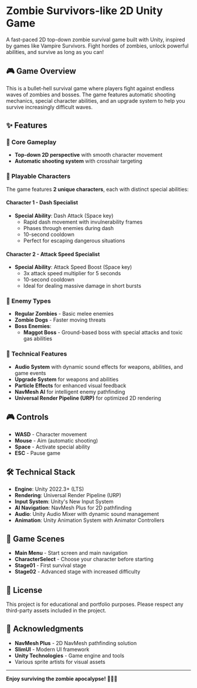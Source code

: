 # Zombie Survivors-like 2D Unity Game

A fast-paced 2D top-down zombie survival game built with Unity, inspired by games like Vampire Survivors. Fight hordes of zombies, unlock powerful abilities, and survive as long as you can!

## 🎮 Game Overview

This is a bullet-hell survival game where players fight against endless waves of zombies and bosses. The game features automatic shooting mechanics, special character abilities, and an upgrade system to help you survive increasingly difficult waves.

## ✨ Features

### 🎯 Core Gameplay
- **Top-down 2D perspective** with smooth character movement
- **Automatic shooting system** with crosshair targeting

### 👥 Playable Characters
The game features **2 unique characters**, each with distinct special abilities:

#### Character 1 - Dash Specialist
- **Special Ability**: Dash Attack (Space key)
  - Rapid dash movement with invulnerability frames
  - Phases through enemies during dash
  - 10-second cooldown
  - Perfect for escaping dangerous situations

#### Character 2 - Attack Speed Specialist  
- **Special Ability**: Attack Speed Boost (Space key)
  - 3x attack speed multiplier for 5 seconds
  - 10-second cooldown
  - Ideal for dealing massive damage in short bursts

### 🧟 Enemy Types
- **Regular Zombies** - Basic melee enemies
- **Zombie Dogs** - Faster moving threats
- **Boss Enemies**:
  - **Maggot Boss** - Ground-based boss with special attacks and toxic gas abilities

### 🔧 Technical Features
- **Audio System** with dynamic sound effects for weapons, abilities, and game events
- **Upgrade System** for weapons and abilities
- **Particle Effects** for enhanced visual feedback
- **NavMesh AI** for intelligent enemy pathfinding
- **Universal Render Pipeline (URP)** for optimized 2D rendering

## 🎮 Controls

- **WASD** - Character movement
- **Mouse** - Aim (automatic shooting)
- **Space** - Activate special ability
- **ESC** - Pause game

## 🛠️ Technical Stack

- **Engine**: Unity 2022.3+ (LTS)
- **Rendering**: Universal Render Pipeline (URP)
- **Input System**: Unity's New Input System
- **AI Navigation**: NavMesh Plus for 2D pathfinding
- **Audio**: Unity Audio Mixer with dynamic sound management
- **Animation**: Unity Animation System with Animator Controllers

## 🎯 Game Scenes

- **Main Menu** - Start screen and main navigation
- **CharacterSelect** - Choose your character before starting
- **Stage01** - First survival stage
- **Stage02** - Advanced stage with increased difficulty

## 📄 License

This project is for educational and portfolio purposes. Please respect any third-party assets included in the project.

## 🙏 Acknowledgments

- **NavMesh Plus** - 2D NavMesh pathfinding solution
- **SlimUI** - Modern UI framework
- **Unity Technologies** - Game engine and tools
- Various sprite artists for visual assets

---

**Enjoy surviving the zombie apocalypse!** 🧟‍♂️🔫
